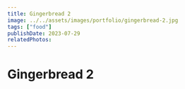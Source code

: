 ```yaml
---
title: Gingerbread 2
image: ../../assets/images/portfolio/gingerbread-2.jpg
tags: ["food"]
publishDate: 2023-07-29
relatedPhotos:
---
```

# Gingerbread 2
